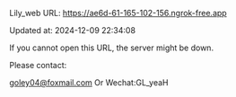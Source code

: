 Lily_web URL: https://ae6d-61-165-102-156.ngrok-free.app

Updated at: 2024-12-09 22:34:08

If you cannot open this URL, the server might be down.

Please contact: 

goley04@foxmail.com Or Wechat:GL_yeaH